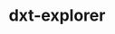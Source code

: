 ---
title: "dxt-explorer"
layout: cache
categories: [package, develop]
meta: {"versions": ["0.3"], "compilers": ["gcc@=11.1.0", "gcc@=11.4.0", "gcc@=9.4.0"], "oss": ["ubuntu20.04"], "platforms": ["linux"], "targets": ["ppc64le", "x86_64_v3"], "stacks": ["e4s", "e4s-power", "root"], "num_specs": 6, "num_specs_by_stack": {"e4s-power": 3, "root": 6, "e4s": 3}}
spec_details: [{"hash": "sxhusmloyalaffxwif42675vr7pnq4nw", "compiler": "gcc@=11.1.0", "versions": ["0.3"], "os": "ubuntu20.04", "platform": "linux", "target": "ppc64le", "variants": ["build_system=python_pip"], "stacks": ["e4s-power", "root"], "size": "-", "tarball": "https://binaries.spack.io/develop/build_cache/linux-ubuntu20.04-ppc64le/gcc-11.1.0/dxt-explorer-0.3/linux-ubuntu20.04-ppc64le-gcc-11.1.0-dxt-explorer-0.3-sxhusmloyalaffxwif42675vr7pnq4nw.spack"}, {"hash": "e5gvg4pl3bbnjp6lszsc4vremdk4n27m", "compiler": "gcc@=11.1.0", "versions": ["0.3"], "os": "ubuntu20.04", "platform": "linux", "target": "ppc64le", "variants": ["build_system=python_pip"], "stacks": ["e4s-power", "root"], "size": "-", "tarball": "https://binaries.spack.io/develop/build_cache/linux-ubuntu20.04-ppc64le/gcc-11.1.0/dxt-explorer-0.3/linux-ubuntu20.04-ppc64le-gcc-11.1.0-dxt-explorer-0.3-e5gvg4pl3bbnjp6lszsc4vremdk4n27m.spack"}, {"hash": "ngvvts7ovbx4k32tg3ekn42mzr5zxlns", "compiler": "gcc@=9.4.0", "versions": ["0.3"], "os": "ubuntu20.04", "platform": "linux", "target": "ppc64le", "variants": ["build_system=python_pip"], "stacks": ["e4s-power", "root"], "size": "-", "tarball": "https://binaries.spack.io/develop/build_cache/linux-ubuntu20.04-ppc64le/gcc-9.4.0/dxt-explorer-0.3/linux-ubuntu20.04-ppc64le-gcc-9.4.0-dxt-explorer-0.3-ngvvts7ovbx4k32tg3ekn42mzr5zxlns.spack"}, {"hash": "mxvxgcmpcjzir2izrsm6ny2yn7jmpk2j", "compiler": "gcc@=11.1.0", "versions": ["0.3"], "os": "ubuntu20.04", "platform": "linux", "target": "x86_64_v3", "variants": ["build_system=python_pip"], "stacks": ["root", "e4s"], "size": "-", "tarball": "https://binaries.spack.io/develop/build_cache/linux-ubuntu20.04-x86_64_v3/gcc-11.1.0/dxt-explorer-0.3/linux-ubuntu20.04-x86_64_v3-gcc-11.1.0-dxt-explorer-0.3-mxvxgcmpcjzir2izrsm6ny2yn7jmpk2j.spack"}, {"hash": "ddi2pmv6wezpzaloyjv642ws3lmb7vm4", "compiler": "gcc@=11.1.0", "versions": ["0.3"], "os": "ubuntu20.04", "platform": "linux", "target": "x86_64_v3", "variants": ["build_system=python_pip"], "stacks": ["root", "e4s"], "size": "-", "tarball": "https://binaries.spack.io/develop/build_cache/linux-ubuntu20.04-x86_64_v3/gcc-11.1.0/dxt-explorer-0.3/linux-ubuntu20.04-x86_64_v3-gcc-11.1.0-dxt-explorer-0.3-ddi2pmv6wezpzaloyjv642ws3lmb7vm4.spack"}, {"hash": "d44duqftsx6yntn55z7rbxwqgstzeh3m", "compiler": "gcc@=11.4.0", "versions": ["0.3"], "os": "ubuntu20.04", "platform": "linux", "target": "x86_64_v3", "variants": ["build_system=python_pip"], "stacks": ["root", "e4s"], "size": "-", "tarball": "https://binaries.spack.io/develop/build_cache/linux-ubuntu20.04-x86_64_v3/gcc-11.4.0/dxt-explorer-0.3/linux-ubuntu20.04-x86_64_v3-gcc-11.4.0-dxt-explorer-0.3-d44duqftsx6yntn55z7rbxwqgstzeh3m.spack"}]
---